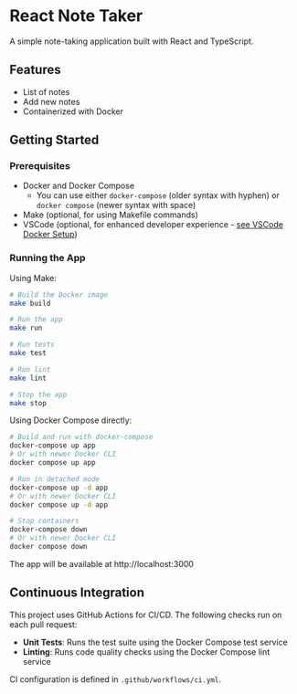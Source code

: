 # React Note Taker

A simple note-taking application built with React and TypeScript.

## Features

- List of notes
- Add new notes
- Containerized with Docker

## Getting Started

### Prerequisites

- Docker and Docker Compose
  - You can use either `docker-compose` (older syntax with hyphen) or `docker compose` (newer syntax with space)
- Make (optional, for using Makefile commands)
- VSCode (optional, for enhanced developer experience - [see VSCode Docker Setup](docs/VSCode-Docker-Setup.md))

### Running the App

Using Make:

```bash
# Build the Docker image
make build

# Run the app
make run

# Run tests
make test

# Run lint
make lint

# Stop the app
make stop
```

Using Docker Compose directly:

```bash
# Build and run with docker-compose
docker-compose up app
# Or with newer Docker CLI
docker compose up app

# Run in detached mode
docker-compose up -d app
# Or with newer Docker CLI
docker compose up -d app

# Stop containers
docker-compose down
# Or with newer Docker CLI
docker compose down
```

The app will be available at http://localhost:3000

## Continuous Integration

This project uses GitHub Actions for CI/CD. The following checks run on each pull request:

- **Unit Tests**: Runs the test suite using the Docker Compose test service
- **Linting**: Runs code quality checks using the Docker Compose lint service

CI configuration is defined in `.github/workflows/ci.yml`.
